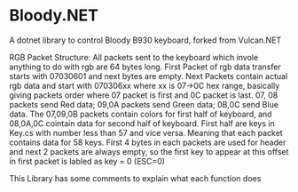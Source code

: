 # Bloody.NET
A dotnet library to control Bloody B930 keyboard, forked from Vulcan.NET

RGB Packet Structure:
All packets sent to the keyboard which invole anything to do with rgb are 64 bytes long.
First Packet of rgb data transfer starts with 07030601 and next bytes are empty.
Next Packets contain actual rgb data and start with 070306xx where xx is 07->0C hex range, basically giving packets order where 07 packet is first and 0C packet is last.
07, 08 packets send Red data; 09,0A packets send Green data; 0B,0C send Blue data.
The 07,09,0B packets contain colors for first half of keyboard, and 08,0A,0C cointain data for second half of keyboard. 
First half are keys in Key.cs with number less than 57 and vice versa. Meaning that each packet contains data for 58 keys.
First 4 bytes in each packets are used for header and next 2 packets are always empty, so the first key to appear at this offset in first packet is labled as key = 0 (ESC=0)

This Library has some comments to explain what each function does
